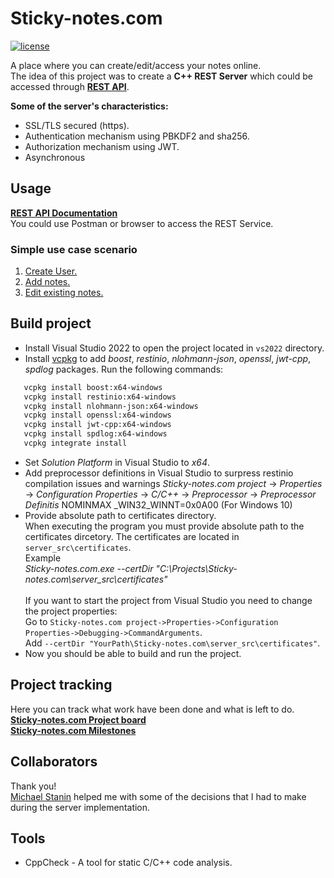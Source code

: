 # Sticky-notes.com

[![license](https://img.shields.io/badge/License-BSD%204--clause-blue)](https://github.com/aivaraleksiev/Sticky-notes.com/blob/main/LICENSE)

A place where you can create/edit/access your notes online. <br>
The idea of this project was to create a **C++ REST Server** which could be accessed through [**REST API**](https://github.com/aivaraleksiev/Sticky-notes.com/blob/main/REST%20API%20documentation.md).

**Some of the server's characteristics:**
- SSL/TLS secured (https).
- Authentication mechanism using PBKDF2 and sha256.
- Authorization mechanism using JWT.
- Asynchronous

## Usage
[**REST API Documentation**](https://github.com/aivaraleksiev/Sticky-notes.com/blob/main/REST%20API%20documentation.md)<br>
You could use Postman or browser to access the REST Service.

### Simple use case scenario
1. [Create User.](https://github.com/aivaraleksiev/Sticky-notes.com/blob/main/REST%20API%20documentation.md#Request)
2. [Add notes.](https://github.com/aivaraleksiev/Sticky-notes.com/blob/main/REST%20API%20documentation.md#Request-7)
3. [Edit existing notes.](https://github.com/aivaraleksiev/Sticky-notes.com/blob/main/REST%20API%20documentation.md#Request-8)

## Build project

- Install Visual Studio 2022 to open the project located in `vs2022` directory.
- Install [vcpkg](https://github.com/Microsoft/vcpkg) to add _boost_, _restinio_, _nlohmann-json_, _openssl_, _jwt-cpp_, _spdlog_ packages. Run the following commands:
````sh
   vcpkg install boost:x64-windows
   vcpkg install restinio:x64-windows
   vcpkg install nlohmann-json:x64-windows
   vcpkg install openssl:x64-windows
   vcpkg install jwt-cpp:x64-windows
   vcpkg install spdlog:x64-windows
   vcpkg integrate install 
````

- Set _Solution Platform_ in Visual Studio to _x64_.
- Add preprocessor definitions in Visual Studio to surpress restinio compilation issues and warnings
  _Sticky-notes.com project_ -> _Properties_ -> _Configuration Properties_ -> _C/C++_ -> _Preprocessor_ -> _Preprocessor Definitis_
 NOMINMAX
_WIN32_WINNT=0x0A00   (For Windows 10)
- Provide absolute path to certificates directory. <br>
  When executing the program you must provide absolute path to the certificates dircetory. The certificates are located in `server_src\certificates`.<br>
  Example<br>
  _Sticky-notes.com.exe --certDir "C:\Projects\Sticky-notes.com\server_src\certificates"_ <br><br>
  If you want to start the project from Visual Studio you need to change the project properties: <br>
  Go to `Sticky-notes.com project->Properties->Configuration Properties->Debugging->CommandArguments`.<br>
  Add `--certDir "YourPath\Sticky-notes.com\server_src\certificates"`.
- Now you should be able to build and run the project.

## Project tracking
Here you can track what work have been done and what is left to do. <br>
[**Sticky-notes.com Project board**](https://github.com/users/aivaraleksiev/projects/1) <br>
[**Sticky-notes.com Milestones**](https://github.com/aivaraleksiev/Sticky-notes.com/milestones)

## Collaborators
Thank you!<br>
[Michael Stanin](https://github.com/michael-stanin) helped me with some of the decisions that I had to make during the server implementation.

## Tools
- CppCheck - A tool for static C/C++ code analysis.
